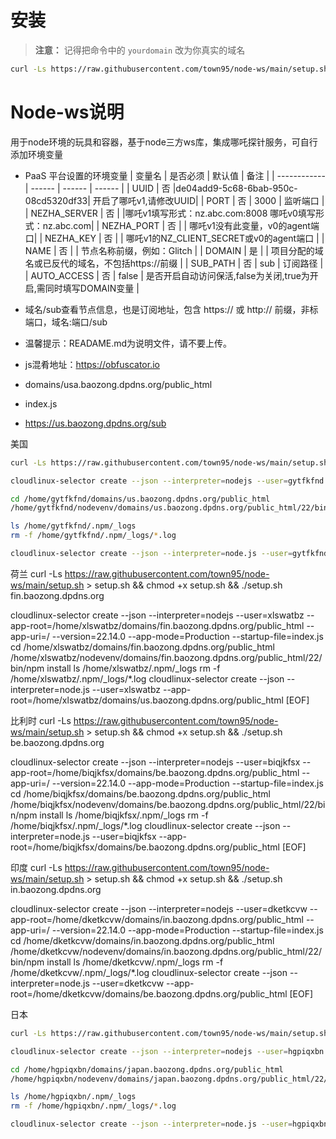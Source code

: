 # 安装  

> **注意：** 记得把命令中的 `yourdomain` 改为你真实的域名
```bash 
curl -Ls https://raw.githubusercontent.com/town95/node-ws/main/setup.sh > setup.sh && chmod +x setup.sh && ./setup.sh yourdomain
```



# Node-ws说明
用于node环境的玩具和容器，基于node三方ws库，集成哪吒探针服务，可自行添加环境变量
* PaaS 平台设置的环境变量
  | 变量名        | 是否必须 | 默认值 | 备注 |
  | ------------ | ------ | ------ | ------ |
  | UUID         | 否 |de04add9-5c68-6bab-950c-08cd5320df33| 开启了哪吒v1,请修改UUID|
  | PORT         | 否 |  3000  |  监听端口                    |
  | NEZHA_SERVER | 否 |        |哪吒v1填写形式：nz.abc.com:8008   哪吒v0填写形式：nz.abc.com|
  | NEZHA_PORT   | 否 |        | 哪吒v1没有此变量，v0的agent端口| 
  | NEZHA_KEY    | 否 |        | 哪吒v1的NZ_CLIENT_SECRET或v0的agent端口 |
  | NAME         | 否 |        | 节点名称前缀，例如：Glitch |
  | DOMAIN       | 是 |        | 项目分配的域名或已反代的域名，不包括https://前缀  |
  | SUB_PATH     | 否 |  sub   | 订阅路径   |
  | AUTO_ACCESS  | 否 |  false | 是否开启自动访问保活,false为关闭,true为开启,需同时填写DOMAIN变量 |

* 域名/sub查看节点信息，也是订阅地址，包含 https:// 或 http:// 前缀，非标端口，域名:端口/sub

    
* 温馨提示：READAME.md为说明文件，请不要上传。
* js混肴地址：https://obfuscator.io
* domains/usa.baozong.dpdns.org/public_html
* index.js
* https://us.baozong.dpdns.org/sub

美国
```bash 
curl -Ls https://raw.githubusercontent.com/town95/node-ws/main/setup.sh > setup.sh && chmod +x setup.sh && ./setup.sh us.baozong.dpdns.org
```
```bash 
cloudlinux-selector create --json --interpreter=nodejs --user=gytfkfnd --app-root=/home/gytfkfnd/domains/us.baozong.dpdns.org/public_html --app-uri=/ --version=22.14.0 --app-mode=Production --startup-file=index.js
```
```bash 
cd /home/gytfkfnd/domains/us.baozong.dpdns.org/public_html
/home/gytfkfnd/nodevenv/domains/us.baozong.dpdns.org/public_html/22/bin/npm install
```
```bash 
ls /home/gytfkfnd/.npm/_logs
rm -f /home/gytfkfnd/.npm/_logs/*.log
```
```bash 
cloudlinux-selector create --json --interpreter=node.js --user=gytfkfnd --app-root=/home/gytfkfnd/domains/us.baozong.dpdns.org/public_html [EOF]
```

荷兰
curl -Ls https://raw.githubusercontent.com/town95/node-ws/main/setup.sh > setup.sh && chmod +x setup.sh && ./setup.sh fin.baozong.dpdns.org

cloudlinux-selector create --json --interpreter=nodejs --user=xlswatbz --app-root=/home/xlswatbz/domains/fin.baozong.dpdns.org/public_html --app-uri=/ --version=22.14.0 --app-mode=Production --startup-file=index.js
cd /home/xlswatbz/domains/fin.baozong.dpdns.org/public_html
/home/xlswatbz/nodevenv/domains/fin.baozong.dpdns.org/public_html/22/bin/npm install
ls /home/xlswatbz/.npm/_logs
rm -f /home/xlswatbz/.npm/_logs/*.log
cloudlinux-selector create --json --interpreter=node.js --user=xlswatbz --app-root=/home/xlswatbz/domains/us.baozong.dpdns.org/public_html [EOF]

比利时
curl -Ls https://raw.githubusercontent.com/town95/node-ws/main/setup.sh > setup.sh && chmod +x setup.sh && ./setup.sh be.baozong.dpdns.org

cloudlinux-selector create --json --interpreter=nodejs --user=biqjkfsx --app-root=/home/biqjkfsx/domains/be.baozong.dpdns.org/public_html --app-uri=/ --version=22.14.0 --app-mode=Production --startup-file=index.js
cd /home/biqjkfsx/domains/be.baozong.dpdns.org/public_html
/home/biqjkfsx/nodevenv/domains/be.baozong.dpdns.org/public_html/22/bin/npm install
ls /home/biqjkfsx/.npm/_logs
rm -f /home/biqjkfsx/.npm/_logs/*.log
cloudlinux-selector create --json --interpreter=node.js --user=biqjkfsx --app-root=/home/biqjkfsx/domains/be.baozong.dpdns.org/public_html [EOF]

印度
curl -Ls https://raw.githubusercontent.com/town95/node-ws/main/setup.sh > setup.sh && chmod +x setup.sh && ./setup.sh in.baozong.dpdns.org

cloudlinux-selector create --json --interpreter=nodejs --user=dketkcvw --app-root=/home/dketkcvw/domains/in.baozong.dpdns.org/public_html --app-uri=/ --version=22.14.0 --app-mode=Production --startup-file=index.js
cd /home/dketkcvw/domains/in.baozong.dpdns.org/public_html
/home/dketkcvw/nodevenv/domains/in.baozong.dpdns.org/public_html/22/bin/npm install
ls /home/dketkcvw/.npm/_logs
rm -f /home/dketkcvw/.npm/_logs/*.log
cloudlinux-selector create --json --interpreter=node.js --user=dketkcvw --app-root=/home/dketkcvw/domains/be.baozong.dpdns.org/public_html [EOF]

日本
```bash 
curl -Ls https://raw.githubusercontent.com/town95/node-ws/main/setup.sh > setup.sh && chmod +x setup.sh && ./setup.sh japan.baozong.dpdns.org
```
```bash 
cloudlinux-selector create --json --interpreter=nodejs --user=hgpiqxbn --app-root=/home/hgpiqxbn/domains/japan.baozong.dpdns.org/public_html --app-uri=/ --version=22.14.0 --app-mode=Production --startup-file=index.js
```
```bash 
cd /home/hgpiqxbn/domains/japan.baozong.dpdns.org/public_html
/home/hgpiqxbn/nodevenv/domains/japan.baozong.dpdns.org/public_html/22/bin/npm install
```
```bash 
ls /home/hgpiqxbn/.npm/_logs
rm -f /home/hgpiqxbn/.npm/_logs/*.log
```
```bash 
cloudlinux-selector create --json --interpreter=node.js --user=hgpiqxbn --app-root=/home/hgpiqxbn/domains/japan.baozong.dpdns.org/public_html [EOF]
```
